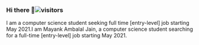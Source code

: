 ### Hi there 👋![visitors](https://visitor-badge.glitch.me/badge?page_id=JainMayank.visitor-badge)
I am a computer science student seeking full time [entry-level] job starting May 2021.I am Mayank Ambalal Jain, a computer science student searching for a full-time [entry-level] job starting May 2021.  

<!--
**JainMayankA/JainMayankA** is a ✨ _special_ ✨ repository because its `README.md` (this file) appears on your GitHub profile.

Here are some ideas to get you started:

- 🔭 I’m currently working on MERN stack
- 🌱 I’m currently learning React hooks
- 👯 I’m looking to collaborate on Computer Vision in Medical Domain
- 💬 Ask me about ...
- 📫 How to reach me: maxjain71@gmail.com
- ⚡ Fun fact: 
-->
